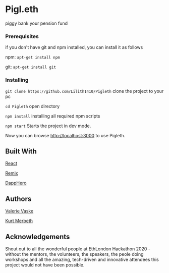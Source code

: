 # Pigl.eth
piggy bank your pension fund

### Prerequisites
if you don't have git and npm installed, you can install it as follows

npm: `apt-get install npm`

git: `apt-get install git`

### Installing
`git clone https://github.com/Lilith1410/Pigleth`
clone the project to your pc

`cd Pigleth`
open directory

`npm install`
installing all required npm scripts

`npm start`
Starts the project in dev mode.

Now you can browse [http://localhost:3000](http://localhost:3000) to use Pigleth.

## Built With
[React](http://reactjs.org)

[Remix](http://remix.ethereum.org)

[DappHero](https://www.dapphero.io/)

## Authors
[Valerie Vaske](https://github.com/Lilith1410/)

[Kurt Merbeth](https://github.com/KurtMerbeth)

## Acknowledgements
Shout out to all the wonderful people at EthLondon Hackathon 2020 - without the mentors, the volunteers, the speakers, the peole doing workshops and all the amazing, tech-driven and innovative attendees this project would not have been possible.
